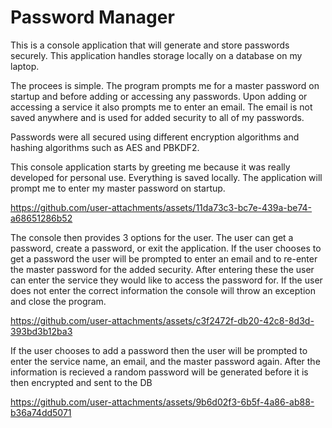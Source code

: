# Password Manager
This is a console application that will generate and store passwords securely. This application handles storage locally on a database on my laptop.

The procees is simple. The program prompts me for a master password on startup and before adding or accessing any passwords. Upon adding or accessing a service it also prompts me to enter an email. The email is not saved anywhere and is used for added security to all of my passwords.

Passwords were all secured using different encryption algorithms and hashing algorithms such as AES and PBKDF2.


This console application starts by greeting me because it was really developed for personal use. Everything is saved locally. The application will prompt me to enter my master password on startup.

https://github.com/user-attachments/assets/11da73c3-bc7e-439a-be74-a68651286b52

The console then provides 3 options for the user. The user can get a password, create a password, or exit the application. If the user chooses to get a password the user will be prompted to enter an email and to re-enter the master password for the added security. After entering these the user can enter the service they would like to access the password for. If the user does not enter the correct information the console will throw an exception and close the program.

https://github.com/user-attachments/assets/c3f2472f-db20-42c8-8d3d-393bd3b12ba3

If the user chooses to add a password then the user will be prompted to enter the service name, an email, and the master password again. After the information is recieved a random password will be generated before it is then encrypted and sent to the DB

https://github.com/user-attachments/assets/9b6d02f3-6b5f-4a86-ab88-b36a74dd5071
